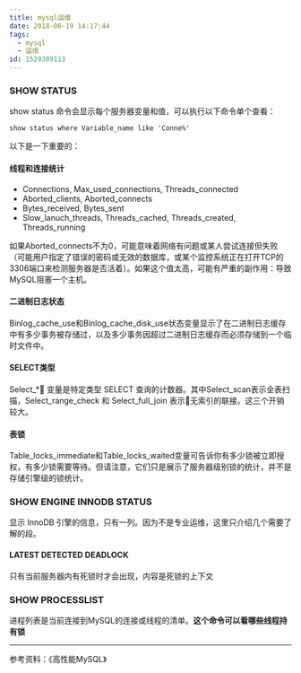 ```yaml
---
title: mysql运维
date: 2018-06-19 14:17:44
tags:
  - mysql
  - 运维
id: 1529389113
---
```

### SHOW STATUS
show status 命令会显示每个服务器变量和值，可以执行以下命令单个查看：
```
show status where Variable_name like 'Conne%'
```
以下是一下重要的：

#### 线程和连接统计
- Connections, Max_used_connections, Threads_connected
- Aborted_clients, Aborted_connects
- Bytes_received, Bytes_sent
- Slow_lanuch_threads, Threads_cached, Threads_created,
Threads_running

如果Aborted_connects不为0，可能意味着网络有问题或某人尝试连接但失败（可能用户指定了错误的密码或无效的数据库，或某个监控系统正在打开TCP的3306端口来检测服务器是否活着）。如果这个值太高，可能有严重的副作用：导致MySQL阻塞一个主机。

#### 二进制日志状态
Binlog_cache_use和Binlog_cache_disk_use状态变量显示了在二进制日志缓存中有多少事务被存储过，以及多少事务因超过二进制日志缓存而必须存储到一个临时文件中。

#### SELECT类型
Select_* 变量是特定类型 SELECT 查询的计数器。其中Select_scan表示全表扫描，Select_range_check 和 Select_full_join 表示无索引的联接。这三个开销较大。

#### 表锁
Table_locks_immediate和Table_locks_waited变量可告诉你有多少锁被立即授权，有多少锁需要等待。但请注意，它们只是展示了服务器级别锁的统计，并不是存储引擎级的锁统计。

### SHOW ENGINE INNODB STATUS
显示 InnoDB 引擎的信息，只有一列。因为不是专业运维，这里只介绍几个需要了解的段。

#### LATEST DETECTED DEADLOCK
只有当前服务器内有死锁时才会出现，内容是死锁的上下文

### SHOW PROCESSLIST
进程列表是当前连接到MySQL的连接或线程的清单。**这个命令可以看哪些线程持有锁**

--------------------------
参考资料：《高性能MySQL》